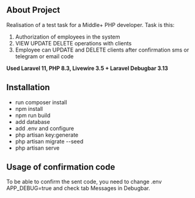 
## About Project

Realisation of a test task for a Middle+ PHP developer. Task is this:

1) Authorization of employees in the system
2) VIEW UPDATE DELETE operations with clients
3) Employee can UPDATE and DELETE clients after confirmation sms or telegram or email code

**Used Laravel 11, PHP 8.3, Livewire 3.5 + Laravel Debugbar 3.13**

## Installation

- run composer install
- npm install
- npm run build
- add database
- add .env and configure
- php artisan key:generate
- php artisan migrate --seed
- php artisan serve

## Usage of confirmation code

To be able to confirm the sent code, you need to change .env APP_DEBUG=true and check tab Messages in Debugbar.